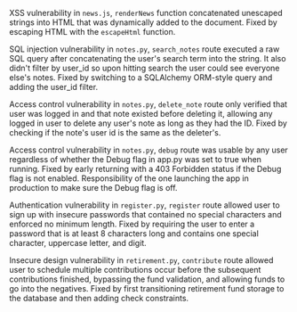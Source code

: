 XSS vulnerability in `news.js`, `renderNews` function concatenated unescaped strings into HTML that was dynamically added to the document.
Fixed by escaping HTML with the `escapeHtml` function.

SQL injection vulnerability in `notes.py`, `search_notes` route executed a raw SQL query after concatenating the user's search term into the string. It also didn't filter by user_id so upon hitting search the user could see everyone else's notes.
Fixed by switching to a SQLAlchemy ORM-style query and adding the user_id filter.

Access control vulnerability in `notes.py`, `delete_note` route only verified that user was logged in and that note existed before deleting it, allowing any logged in user to delete any user's note as long as they had the ID. Fixed by checking if the note's user id is the same as the deleter's.

Access control vulnerability in `notes.py`, `debug` route was usable by any user regardless of whether the Debug flag in app.py was set to true when running.
Fixed by early returning with a 403 Forbidden status if the Debug flag is not enabled. Responsibility of the one launching the app in production to make sure the Debug flag is off.

Authentication vulnerability in `register.py`, `register` route allowed user to sign up with insecure passwords that contained no special characters and enforced no minimum length.
Fixed by requiring the user to enter a password that is at least 8 characters long and contains one special character, uppercase letter, and digit.

Insecure design vulnerability in `retirement.py`, `contribute` route allowed user to schedule multiple contributions occur before the subsequent contributions finished, bypassing the fund validation, and allowing funds to go into the negatives.
Fixed by first transitioning retirement fund storage to the database and then adding check constraints.